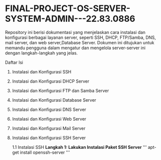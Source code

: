 # FINAL-PROJECT-OS-SERVER-SYSTEM-ADMIN---22.83.0886
Repository ini berisi dokumentasi yang menjelaskan cara instalasi dan konfigurasi berbagai layanan server, seperti SSH, DHCP, FTP/Samba, DNS, mail server, dan web server,Database Server. Dokumen ini ditujukan untuk memandu pengguna dalam mengatur dan mengelola server-server ini dengan langkah-langkah yang jelas.

Daftar Isi
1. Instalasi dan Konfigurasi SSH
2. Instalasi dan Konfigurasi DHCP Server
3. Instalasi dan Konfigurasi FTP dan Samba Server
4. Instalasi dan Konfigurasi Database Server
5. Instalasi dan Konfigurasi DNS Server
6. Instalasi dan Konfigurasi Web Server
7. Instalasi dan Konfigurasi Mail Server


1. Instalasi dan Konfigurasi SSH Server

   1.1 Instalasi SSH
   **Langkah 1: Lakukan Instalasi Paket SSH Server**
   '''
   apt-get install openssh-server
   '''
   
